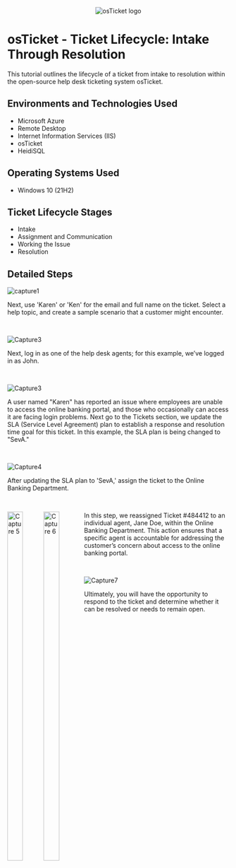 <p align="center">
<img src="https://i.imgur.com/Clzj7Xs.png" alt="osTicket logo"/>
</p>

<h1>osTicket - Ticket Lifecycle: Intake Through Resolution</h1>
This tutorial outlines the lifecycle of a ticket from intake to resolution within the open-source help desk ticketing system osTicket.<br />




<h2>Environments and Technologies Used</h2>

- Microsoft Azure
- Remote Desktop
- Internet Information Services (IIS)
- osTicket
- HeidiSQL

<h2>Operating Systems Used </h2>

- Windows 10</b> (21H2)

<h2>Ticket Lifecycle Stages</h2>

- Intake
- Assignment and Communication
- Working the Issue
- Resolution

<h2>Detailed Steps</h2>



![capture1](https://github.com/user-attachments/assets/3e61a2f7-b770-4111-bc7e-a0b99bc3b3d3)
</p>
<p>
Next, use 'Karen' or 'Ken' for the email and full name on the ticket. Select a help topic, and create a sample scenario that a customer might encounter. 
</p>
<br />

![Capture3](https://github.com/user-attachments/assets/4cf7da4c-d80e-407b-a472-79fd7f4abb7a)
</p>
<p>
Next, log in as one of the help desk agents; for this example, we’ve logged in as John.
</p>
<br />

![Capture3](https://github.com/user-attachments/assets/511a5e00-5624-407f-ba42-d099efbdd673)
</p>
<p>
A user named "Karen" has reported an issue where employees are unable to access the online banking portal, and those who occasionally can access it are facing login problems. Next go to the Tickets section, we update the SLA (Service Level Agreement) plan to establish a response and resolution time goal for this ticket. In this example, the SLA plan is being changed to "SevA."
</p>
<br />


![Capture4](https://github.com/user-attachments/assets/a9e5a2d1-a2ea-48f8-879c-dc017753cc6f)
</p>
<p>
After updating the SLA plan to 'SevA,' assign the ticket to the Online Banking Department.
</p>
<br />
<p style="float: left;">
    <img src="https://github.com/user-attachments/assets/40657d66-092f-4e81-b13b-be3d80df733b" alt="Capture 5" width="45%" />
    <img src="https://github.com/user-attachments/assets/cb290b7b-9717-4002-9e7a-e0eae144dd87" alt="Capture 6" width="45%" />
</p>
<p>
In this step, we reassigned Ticket #484412 to an individual agent, Jane Doe, within the Online Banking Department. This action ensures that a specific agent is accountable for addressing the customer’s concern about access to the online banking portal.
</p>
<br />


![Capture7](https://github.com/user-attachments/assets/44171901-c386-4dfd-912c-a9e2f5102998)
</p>
<p>
Ultimately, you will have the opportunity to respond to the ticket and determine whether it can be resolved or needs to remain open.
</p>
<br />

